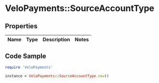 # VeloPayments::SourceAccountType

## Properties

Name | Type | Description | Notes
------------ | ------------- | ------------- | -------------

## Code Sample

```ruby
require 'VeloPayments'

instance = VeloPayments::SourceAccountType.new()
```



